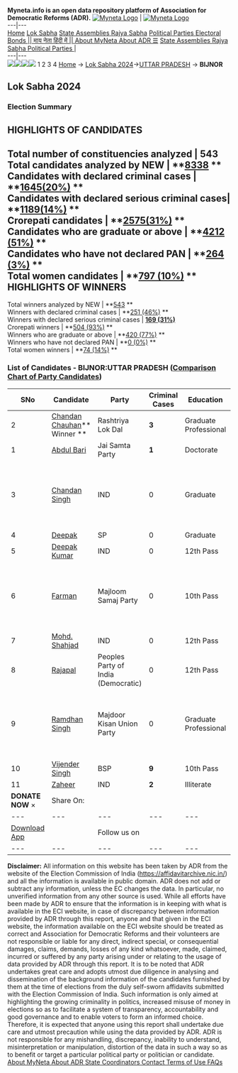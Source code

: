 **Myneta.info is an open data repository platform of Association for Democratic Reforms (ADR).**
[![Myneta Logo](https://www.myneta.info/lib/img/myneta-logo.png)](https://www.myneta.info/) | [![Myneta Logo](https://www.myneta.info/lib/img/adr-logo.png)](https://adrindia.org)  
---|---  
[Home](https://www.myneta.info/) [Lok Sabha](https://www.myneta.info/#ls "Lok Sabha") [ State Assemblies ](https://www.myneta.info/#sa "State Assemblies") [Rajya Sabha](https://www.myneta.info/#rs "Rajya Sabha") [Political Parties ](https://www.myneta.info/party "Political Parties") [ Electoral Bonds ](https://www.myneta.info/electoral_bonds "Electoral Bonds") [ || माय नेता हिंदी में || ](https://translate.google.co.in/translate?prev=hp&hl=en&js=y&u=www.myneta.info&sl=en&tl=hi&history_state0=) [ About MyNeta ](https://adrindia.org/content/about-myneta) [ About ADR ](https://adrindia.org/about-adr/who-we-are) [☰](javascript:void\(0\))
[ State Assemblies ](https://www.myneta.info/#sa "State Assemblies") [ Rajya Sabha ](https://www.myneta.info/#rs "Rajya Sabha") [ Political Parties ](https://www.myneta.info/party "Political Parties")
|   
---|---  
![](https://www.myneta.info/lib/img/banner/banner-1.png)![](https://www.myneta.info/lib/img/banner/banner-2.png)![](https://www.myneta.info/lib/img/banner/banner-3.png)![](https://www.myneta.info/lib/img/banner/banner-4.png)
1  2  3  4 
[Home](https://www.myneta.info/) → [Lok Sabha 2024](https://www.myneta.info/LokSabha2024/)→[UTTAR PRADESH](https://www.myneta.info/LokSabha2024/index.php?action=show_constituencies&state_id=35) → **BIJNOR**
### 
## Lok Sabha 2024
###  Election Summary 
HIGHLIGHTS OF CANDIDATES  
---  
Total number of constituencies analyzed |  543   
Total candidates analyzed by NEW | **[8338](https://www.myneta.info/LokSabha2024/index.php?action=summary&subAction=candidates_analyzed&sort=candidate#summary) **  
Candidates with declared criminal cases | **[1645(20%)](https://www.myneta.info/LokSabha2024/index.php?action=summary&subAction=crime&sort=candidate#summary) **  
Candidates with declared serious criminal cases| **[1189(14%)](https://www.myneta.info/LokSabha2024/index.php?action=summary&subAction=serious_crime&sort=candidate#summary) **  
Crorepati candidates | **[2575(31%)](https://www.myneta.info/LokSabha2024/index.php?action=summary&subAction=crorepati&sort=candidate#summary) **  
Candidates who are graduate or above | **[4212 (51%)](https://www.myneta.info/LokSabha2024/index.php?action=summary&subAction=education&sort=candidate#summary) **  
Candidates who have not declared PAN | **[264 (3%)](https://www.myneta.info/LokSabha2024/index.php?action=summary&subAction=without_pan&sort=candidate#summary) **  
Total women candidates | **[797 (10%)](https://www.myneta.info/LokSabha2024/index.php?action=summary&subAction=women_candidate&sort=candidate#summary) **  
HIGHLIGHTS OF WINNERS  
---  
Total winners analyzed by NEW | **[543](https://www.myneta.info/LokSabha2024/index.php?action=summary&subAction=winner_analyzed&sort=candidate#summary) **  
Winners with declared criminal cases | **[251 (46%)](https://www.myneta.info/LokSabha2024/index.php?action=summary&subAction=winner_crime&sort=candidate#summary) **  
Winners with declared serious criminal cases | **[169 (31%)](https://www.myneta.info/LokSabha2024/index.php?action=summary&subAction=winner_serious_crime&sort=candidate#summary)**  
Crorepati winners | **[504 (93%)](https://www.myneta.info/LokSabha2024/index.php?action=summary&subAction=winner_crorepati&sort=candidate#summary) **  
Winners who are graduate or above | **[420 (77%)](https://www.myneta.info/LokSabha2024/index.php?action=summary&subAction=winner_education&sort=candidate#summary) **  
Winners who have not declared PAN | **[0 (0%)](https://www.myneta.info/LokSabha2024/index.php?action=summary&subAction=winner_without_pan&sort=candidate#summary) **  
Total women winners | **[74 (14%)](https://www.myneta.info/LokSabha2024/index.php?action=summary&subAction=winner_women&sort=candidate#summary) **  
### List of Candidates - BIJNOR:UTTAR PRADESH ([Comparison Chart of Party Candidates](https://www.myneta.info/LokSabha2024/comparisonchart.php?constituency_id=451))
SNo | Candidate| Party| Criminal Cases| Education| Age| Total Assets| Liabilities  
---|---|---|---|---|---|---|---  
2  | [Chandan Chauhan](https://www.myneta.info/LokSabha2024/candidate.php?candidate_id=869)** Winner ** | Rashtriya Lok Dal | **3** | Graduate Professional| 35 | Rs 7,84,26,582 ~ 7 Crore+ | Rs 25,72,810 ~ 25 Lacs+  
1  | [Abdul Bari](https://www.myneta.info/LokSabha2024/candidate.php?candidate_id=864) | Jai Samta Party | **1** | Doctorate| 45 | Rs 50,63,000 ~ 50 Lacs+ | Rs 20,00,000 ~ 20 Lacs+  
3  | [Chandan Singh](https://www.myneta.info/LokSabha2024/candidate.php?candidate_id=865) | IND | 0 | Graduate| 47 | ![](https://myneta.info/image_v2.php?myneta_folder=LokSabha2024&candidate_id=865&col=ta) | ![](https://myneta.info/image_v2.php?myneta_folder=LokSabha2024&candidate_id=865&col=lia)  
4  | [Deepak](https://www.myneta.info/LokSabha2024/candidate.php?candidate_id=867) | SP | 0 | Graduate| 37 | Rs 1,23,10,116 ~ 1 Crore+ | Rs 19,34,426 ~ 19 Lacs+  
5  | [Deepak Kumar](https://www.myneta.info/LokSabha2024/candidate.php?candidate_id=866) | IND | 0 | 12th Pass| 46 | Rs 2,97,82,000 ~ 2 Crore+ | Rs 4,92,632 ~ 4 Lacs+  
6  | [Farman](https://www.myneta.info/LokSabha2024/candidate.php?candidate_id=870) | Majloom Samaj Party | 0 | 10th Pass| 40 | ![](https://myneta.info/image_v2.php?myneta_folder=LokSabha2024&candidate_id=870&col=ta) | ![](https://myneta.info/image_v2.php?myneta_folder=LokSabha2024&candidate_id=870&col=lia)  
7  | [Mohd. Shahjad](https://www.myneta.info/LokSabha2024/candidate.php?candidate_id=868) | IND | 0 | 12th Pass| 28 | Rs 5,51,207 ~ 5 Lacs+ | Rs 33,724 ~ 33 Thou+  
8  | [Rajapal](https://www.myneta.info/LokSabha2024/candidate.php?candidate_id=871) | Peoples Party of India (Democratic) | 0 | 12th Pass| 54 | Rs 48,15,000 ~ 48 Lacs+ | Rs 0 ~   
9  | [Ramdhan Singh](https://www.myneta.info/LokSabha2024/candidate.php?candidate_id=872) | Majdoor Kisan Union Party | 0 | Graduate Professional| 45 | ![](https://myneta.info/image_v2.php?myneta_folder=LokSabha2024&candidate_id=872&col=ta) | ![](https://myneta.info/image_v2.php?myneta_folder=LokSabha2024&candidate_id=872&col=lia)  
10  | [Vijender Singh](https://www.myneta.info/LokSabha2024/candidate.php?candidate_id=288) | BSP | **9** | 10th Pass| 45 | Rs 28,37,29,274 ~ 28 Crore+ | Rs 5,00,00,000 ~ 5 Crore+  
11  | [Zaheer](https://www.myneta.info/LokSabha2024/candidate.php?candidate_id=863) | IND | **2** | Illiterate| 52 | Rs 31,35,000 ~ 31 Lacs+ | Rs 2,00,000 ~ 2 Lacs+  
|  **DONATE NOW** × |  Share On:  | [](https://api.whatsapp.com/send?text=https%3A%2F%2Fmyneta.info%2Fpunjab2022%2Findex.php%3Faction%3Dshow_constituencies%26state_id%3D19) | [](https://www.facebook.com/sharer/sharer.php?u=https%3A%2F%2Fmyneta.info%2Fpunjab2022%2Findex.php%3Faction%3Dshow_constituencies%26state_id%3D19) | [](https://twitter.com/share?url=https%3A%2F%2Fmyneta.info%2Fpunjab2022%2Findex.php%3Faction%3Dshow_constituencies%26state_id%3D19)  
---|---|---|---|---  
| [ Download App ](https://play.google.com/store/apps/details?id=com.webrosoft.myneta1&pcampaignid=pcampaignidMKT-Other-global-all-co-prtnr-py-PartBadge-Mar2515-1) | [](https://play.google.com/store/apps/details?id=com.webrosoft.myneta1&pcampaignid=pcampaignidMKT-Other-global-all-co-prtnr-py-PartBadge-Mar2515-1) |  Follow us on  | [](https://www.facebook.com/adrindia.org/) | [](https://twitter.com/adrspeaks) | [](https://groups.google.com/g/national-election-watch?hl=en&pli=1) | [](https://www.instagram.com/adrspeaks/) | [](https://www.youtube.com/user/adrspeaks) | [](https://sharechat.com/profile/adrspeaks)  
---|---|---|---|---|---|---|---|---  
**Disclaimer:** All information on this website has been taken by ADR from the website of the Election Commission of India (https://affidavitarchive.nic.in/) and all the information is available in public domain. ADR does not add or subtract any information, unless the EC changes the data. In particular, no unverified information from any other source is used. While all efforts have been made by ADR to ensure that the information is in keeping with what is available in the ECI website, in case of discrepancy between information provided by ADR through this report, anyone and that given in the ECI website, the information available on the ECI website should be treated as correct and Association for Democratic Reforms and their volunteers are not responsible or liable for any direct, indirect special, or consequential damages, claims, demands, losses of any kind whatsoever, made, claimed, incurred or suffered by any party arising under or relating to the usage of data provided by ADR through this report. It is to be noted that ADR undertakes great care and adopts utmost due diligence in analysing and dissemination of the background information of the candidates furnished by them at the time of elections from the duly self-sworn affidavits submitted with the Election Commission of India. Such information is only aimed at highlighting the growing criminality in politics, increased misuse of money in elections so as to facilitate a system of transparency, accountability and good governance and to enable voters to form an informed choice. Therefore, it is expected that anyone using this report shall undertake due care and utmost precaution while using the data provided by ADR. ADR is not responsible for any mishandling, discrepancy, inability to understand, misinterpretation or manipulation, distortion of the data in such a way so as to benefit or target a particular political party or politician or candidate. 
[ About MyNeta ](https://adrindia.org/content/about-myneta) [ About ADR ](https://adrindia.org/about-adr/who-we-are) [ State Coordinators ](https://adrindia.org/about-adr/state-coordinators) [ Contact ](https://adrindia.org/contact-us) [ Terms of Use ](https://adrindia.org/content/adr-terms-use) [ FAQs ](https://adrindia.org/content/faqs)
